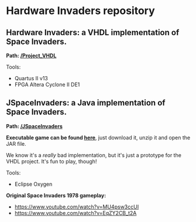 # Hardware Invaders repository

## Hardware Invaders: a VHDL implementation of Space Invaders.
**Path: [/Project_VHDL](https://github.com/ilceltico/unlimitedrepositoryworks/blob/master/Project_VHDL)**

Tools: 
* Quartus II v13
* FPGA Altera Cyclone II DE1

## JSpaceInvaders: a Java implementation of Space Invaders.
**Path: [/JSpaceInvaders](https://github.com/ilceltico/unlimitedrepositoryworks/blob/master/JSpaceInvaders)**

**Executable game can be found [here](https://github.com/ilceltico/unlimitedrepositoryworks/blob/master/JSpaceInvaders/JSpaceInvaders.zip)**, just download it, unzip it and open the JAR file.

We know it's a _really_ bad implementation, but it's just a prototype for the VHDL project. It's fun to play, though!

Tools: 
* Eclipse Oxygen

**Original Space Invaders 1978 gameplay:**
* https://www.youtube.com/watch?v=MU4psw3ccUI
* https://www.youtube.com/watch?v=EqZY2CB_t2A
